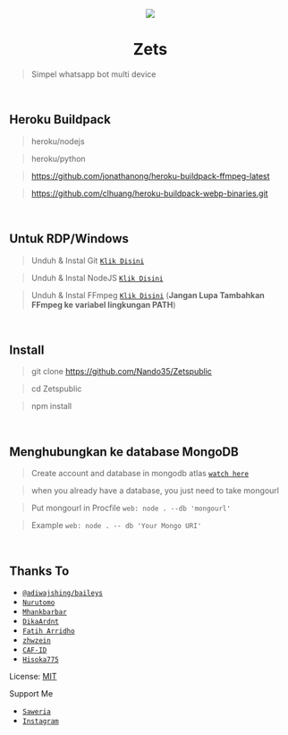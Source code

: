<p align="center">
	<img src="https://telegra.ph/file/2a5478cc469194f5ff894.jpg">
</p>
<h1 align="center">Zets</h1>

> Simpel whatsapp bot multi device

</br>

## Heroku Buildpack

> heroku/nodejs

> heroku/python

> https://github.com/jonathanong/heroku-buildpack-ffmpeg-latest

> https://github.com/clhuang/heroku-buildpack-webp-binaries.git

</br>


## Untuk RDP/Windows

> Unduh & Instal Git [`Klik Disini`](https://git-scm.com/downloads)

> Unduh & Instal NodeJS [`Klik Disini`](https://nodejs.org/en/download)

> Unduh & Instal FFmpeg [`Klik Disini`](https://ffmpeg.org/download.html) (**Jangan Lupa Tambahkan FFmpeg ke variabel lingkungan PATH**)

</br>

## Install

> git clone https://github.com/Nando35/Zetspublic

> cd Zetspublic

> npm install

</br>

## Menghubungkan ke database MongoDB

> Create account and database in mongodb atlas [`watch here`](https://youtu.be/rPqRyYJmx2g)

> when you already have a database, you just need to take mongourl

> Put mongourl in Procfile `web: node . --db 'mongourl'`

> Example `web: node . -- db 'Your Mongo URI'`

</br>


## Thanks To
* [`@adiwajshing/baileys`](https://github.com/adiwajshing/baileys)
* [`Nurutomo`](https://github.com/Nurutomo)
* [`Mhankbarbar`](https://github.com/MhankBarBar)
* [`DikaArdnt`](https://github.com/DikaArdnt)
* [`Fatih Arridho`](https://github.com/FatihArridho)
* [`zhwzein`](https://github.com/zhwzein)
* [`CAF-ID`](https://github.com/CAF-ID)
* [`Hisoka775`](https://github.com/Hisoka775)


License: [MIT](https://en.wikipedia.org/wiki/MIT_License)

Support Me
* [`Saweria`](https://saweria.co/Nando35)
* [`Instagram`](https://instagram.com/naando.io)
